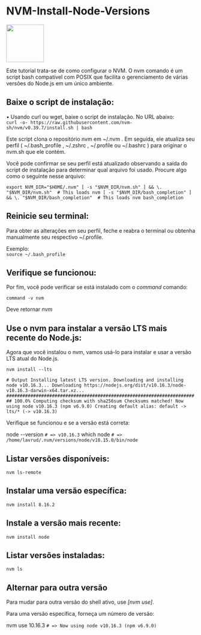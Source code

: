 # NVM-Install-Node-Versions

<img height="100em" src="https://raw.githubusercontent.com/nvm-sh/logos/bf1f9618e83e5098024b18c73ada1b0f542db5f8/nvm-logo-tag-white.svg" />

Este tutorial trata-se de como configurar o NVM. O nvm comando é um script bash compatível com POSIX que facilita o gerenciamento de várias versões do Node.js em um único ambiente.

## Baixe o script de instalação:

• Usando curl ou wget, baixe o script de instalação. No URL abaixo:<br>
`curl -o- https://raw.githubusercontent.com/nvm-sh/nvm/v0.39.7/install.sh | bash`

Este script clona o repositório nvm em ~/.nvm . Em seguida, ele atualiza seu perfil ( ~/.bash_profile , ~/.zshrc , ~/.profile ou ~/.bashrc ) para originar o nvm.sh que ele contém.<br>

Você pode confirmar se seu perfil está atualizado observando a saída do script de instalação para determinar qual arquivo foi usado. Procure algo como o seguinte nesse arquivo:<br>

``export NVM_DIR="$HOME/.nvm"
  [ -s "$NVM_DIR/nvm.sh" ] && \. "$NVM_DIR/nvm.sh"  # This loads nvm
  [ -s "$NVM_DIR/bash_completion" ] && \. "$NVM_DIR/bash_completion"  # This loads nvm bash_completion``

## Reinicie seu terminal:

Para obter as alterações em seu perfil, feche e reabra o terminal ou obtenha manualmente seu respectivo ~/.profile.<br>

Exemplo:<br>
`source ~/.bash_profile`

## Verifique se funcionou:

Por fim, você pode verificar se está instalado com o _command_ comando:<br>

`command -v nvm`

Deve retornar _nvm_

## Use o nvm para instalar a versão LTS mais recente do Node.js:

Agora que você instalou o nvm, vamos usá-lo para instalar e usar a versão LTS atual do Node.js.

`nvm install --lts`<br>

``# Output
Installing latest LTS version.
Downloading and installing node v10.16.3...
Downloading https://nodejs.org/dist/v10.16.3/node-v10.16.3-darwin-x64.tar.xz...
######################################################################## 100.0%
Computing checksum with sha256sum
Checksums matched!
Now using node v10.16.3 (npm v6.9.0)
Creating default alias: default -> lts/* (-> v10.16.3)``

Verifique se funcionou e se a versão está correta: <br>

node --version
`# => v10.16.3`
which node
`# => /home/lavrud/.nvm/versions/node/v18.15.0/bin/node`

## Listar versões disponíveis:

`nvm ls-remote`<br>

## Instalar uma versão específica:

`nvm install 8.16.2`

## Instale a versão mais recente:

`nvm install node`

## Listar versões instaladas:

`nvm ls`

## Alternar para outra versão

Para mudar para outra versão do shell ativo, use _[nvm use]_.

Para uma versão específica, forneça um número de versão:

nvm use 10.16.3
`# => Now using node v10.16.3 (npm v6.9.0)`
